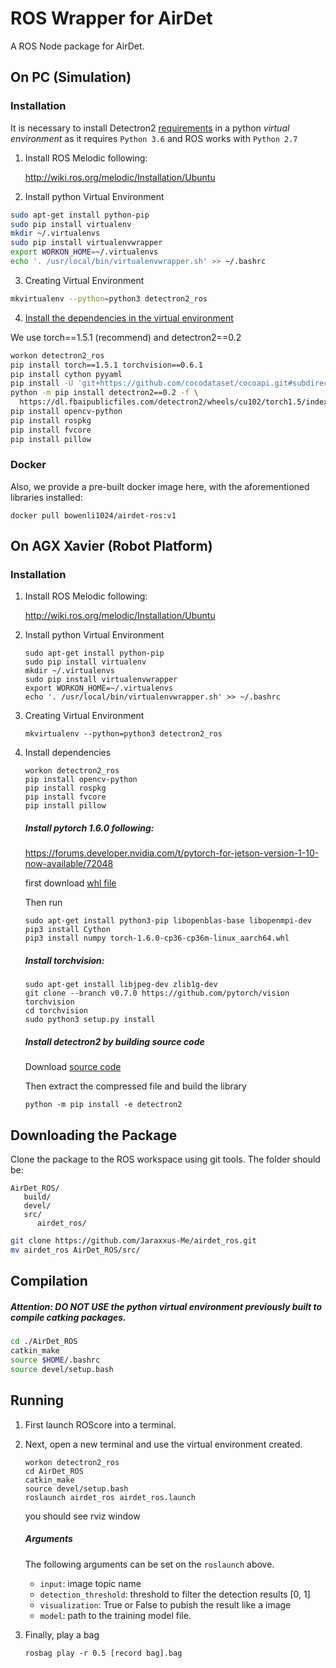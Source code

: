 # ROS Wrapper for AirDet

A ROS Node package for AirDet.

## On PC (Simulation)


### Installation

It is necessary to install Detectron2 [requirements](https://github.com/facebookresearch/detectron2/blob/master/INSTALL.md) in a python *virtual environment* as it requires `Python 3.6` and ROS works with `Python 2.7`

1. Install ROS Melodic following:

   http://wiki.ros.org/melodic/Installation/Ubuntu

2. Install python Virtual Environment

```bash
sudo apt-get install python-pip
sudo pip install virtualenv
mkdir ~/.virtualenvs
sudo pip install virtualenvwrapper
export WORKON_HOME=~/.virtualenvs
echo '. /usr/local/bin/virtualenvwrapper.sh' >> ~/.bashrc 
```

3. Creating Virtual Environment

```bash
mkvirtualenv --python=python3 detectron2_ros
```

4. [Install the dependencies in the virtual environment](https://github.com/facebookresearch/detectron2/blob/master/INSTALL.md)

We use torch==1.5.1 (recommend) and detectron2==0.2

```bash
workon detectron2_ros
pip install torch==1.5.1 torchvision==0.6.1
pip install cython pyyaml
pip install -U 'git+https://github.com/cocodataset/cocoapi.git#subdirectory=PythonAPI'
python -m pip install detectron2==0.2 -f \
  https://dl.fbaipublicfiles.com/detectron2/wheels/cu102/torch1.5/index.html
pip install opencv-python
pip install rospkg
pip install fvcore
pip install pillow
```

### Docker

Also, we provide a pre-built docker image here, with the aforementioned libraries installed:

```
docker pull bowenli1024/airdet-ros:v1
```

## On AGX Xavier (Robot Platform)

### Installation

1. Install ROS Melodic following:

   http://wiki.ros.org/melodic/Installation/Ubuntu

2. Install python Virtual Environment

   ```shell
   sudo apt-get install python-pip
   sudo pip install virtualenv
   mkdir ~/.virtualenvs
   sudo pip install virtualenvwrapper
   export WORKON_HOME=~/.virtualenvs
   echo '. /usr/local/bin/virtualenvwrapper.sh' >> ~/.bashrc 
   ```

3. Creating Virtual Environment

   ```
   mkvirtualenv --python=python3 detectron2_ros
   ```

4. Install dependencies

   ```shell
   workon detectron2_ros
   pip install opencv-python
   pip install rospkg
   pip install fvcore
   pip install pillow
   ```

   ##### Install pytorch 1.6.0 following:

   https://forums.developer.nvidia.com/t/pytorch-for-jetson-version-1-10-now-available/72048

   first download [whl file](https://nvidia.box.com/shared/static/9eptse6jyly1ggt9axbja2yrmj6pbarc.whl)

   Then run

   ```shell
   sudo apt-get install python3-pip libopenblas-base libopenmpi-dev
   pip3 install Cython
   pip3 install numpy torch-1.6.0-cp36-cp36m-linux_aarch64.whl
   ```

   ##### Install torchvision:

   ```shell
   sudo apt-get install libjpeg-dev zlib1g-dev
   git clone --branch v0.7.0 https://github.com/pytorch/vision torchvision
   cd torchvision
   sudo python3 setup.py install
   ```

   ##### Install detectron2 by building source code

   Download [source code](https://github.com/facebookresearch/detectron2/archive/refs/tags/v0.2.tar.gz)

   Then extract the compressed file and build the library

   ```shell
   python -m pip install -e detectron2
   ```


## Downloading the Package

Clone the package to the ROS workspace using git tools. The folder should be:

```shell
AirDet_ROS/
   build/
   devel/
   src/
      airdet_ros/
```

```bash
git clone https://github.com/Jaraxxus-Me/airdet_ros.git
mv airdet_ros AirDet_ROS/src/
```

## Compilation

##### Attention: DO NOT USE the python virtual environment previously built to compile catking packages.

```bash
cd ./AirDet_ROS
catkin_make
source $HOME/.bashrc
source devel/setup.bash
```

## Running

1. First launch ROScore into a terminal.

2. Next, open a new terminal and use the virtual environment created.

   ```shell
   workon detectron2_ros
   cd AirDet_ROS
   catkin_make
   source devel/setup.bash
   roslaunch airdet_ros airdet_ros.launch
   ```

   you should see rviz window

   ##### Arguments

   The following arguments can be set on the `roslaunch` above.

   - `input`: image topic name
   - `detection_threshold`: threshold to filter the detection results [0, 1]
   - `visualization`: True or False to pubish the result like a image
   - `model`: path to the training model file.

3. Finally, play a bag

   ```
   rosbag play -r 0.5 [record bag].bag
   ```
